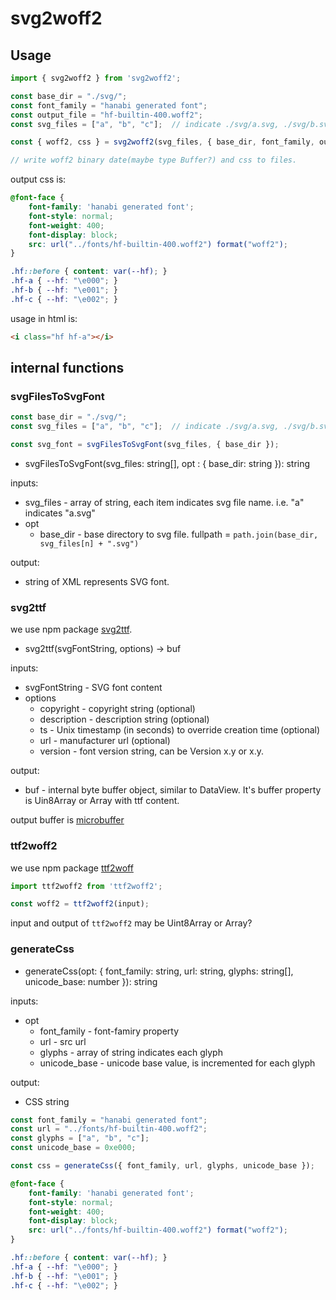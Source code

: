 # svg2woff2

## Usage

```typescript
import { svg2woff2 } from 'svg2woff2';

const base_dir = "./svg/";
const font_family = "hanabi generated font";
const output_file = "hf-builtin-400.woff2";
const svg_files = ["a", "b", "c"];  // indicate ./svg/a.svg, ./svg/b.svg, ./svg/c.svg

const { woff2, css } = svg2woff2(svg_files, { base_dir, font_family, output_file });

// write woff2 binary date(maybe type Buffer?) and css to files.
```

output css is:

```css
@font-face {
    font-family: 'hanabi generated font';
    font-style: normal;
    font-weight: 400;
    font-display: block;
    src: url("../fonts/hf-builtin-400.woff2") format("woff2");
}

.hf::before { content: var(--hf); }
.hf-a { --hf: "\e000"; }
.hf-b { --hf: "\e001"; }
.hf-c { --hf: "\e002"; }
```

usage in html is:

```html
<i class="hf hf-a"></i>
```

## internal functions

### svgFilesToSvgFont

```typescript
const base_dir = "./svg/";
const svg_files = ["a", "b", "c"];  // indicate ./svg/a.svg, ./svg/b.svg, ./svg/c.svg

const svg_font = svgFilesToSvgFont(svg_files, { base_dir });
```

- svgFilesToSvgFont(svg_files: string[], opt : { base_dir: string }): string

inputs:
  - svg_files - array of string, each item indicates svg file name. i.e. "a" indicates "a.svg"
  - opt
    - base_dir - base directory to svg file. fullpath = `path.join(base_dir, svg_files[n] + ".svg")`

output:
  - string of XML represents SVG font.

### svg2ttf

we use npm package [svg2ttf](https://www.npmjs.com/package/svg2ttf).

- svg2ttf(svgFontString, options) -> buf

inputs:
  - svgFontString - SVG font content
  - options
    - copyright - copyright string (optional)
    - description - description string (optional)
    - ts - Unix timestamp (in seconds) to override creation time (optional)
    - url - manufacturer url (optional)
    - version - font version string, can be Version x.y or x.y.

output:
  - buf - internal byte buffer object, similar to DataView. It's buffer property is Uin8Array or Array with ttf content.

output buffer is [microbuffer](https://github.com/fontello/microbuffer)

### ttf2woff2

we use npm package [ttf2woff](https://www.npmjs.com/package/ttf2woff2)

```typescript
import ttf2woff2 from 'ttf2woff2';

const woff2 = ttf2woff2(input);
```

input and output of `ttf2woff2` may be Uint8Array or Array?

### generateCss

- generateCss(opt: { font_family: string, url: string, glyphs: string[], unicode_base: number }): string

inputs:
  - opt
    - font_family - font-famiry property
    - url - src url
    - glyphs - array of string indicates each glyph
    - unicode_base - unicode base value, is incremented for each glyph

output:
  - CSS string

```typescript
const font_family = "hanabi generated font";
const url = "../fonts/hf-builtin-400.woff2";
const glyphs = ["a", "b", "c"];
const unicode_base = 0xe000;

const css = generateCss({ font_family, url, glyphs, unicode_base });
```

```css
@font-face {
    font-family: 'hanabi generated font';
    font-style: normal;
    font-weight: 400;
    font-display: block;
    src: url("../fonts/hf-builtin-400.woff2") format("woff2");
}

.hf::before { content: var(--hf); }
.hf-a { --hf: "\e000"; }
.hf-b { --hf: "\e001"; }
.hf-c { --hf: "\e002"; }
```
